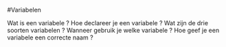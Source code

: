 #Variabelen

Wat is een variabele ?
Hoe declareer je een variabele ?
Wat zijn de drie soorten variabelen ?
Wanneer gebruik je welke variabele ?
Hoe geef je een variabele een correcte naam ?
